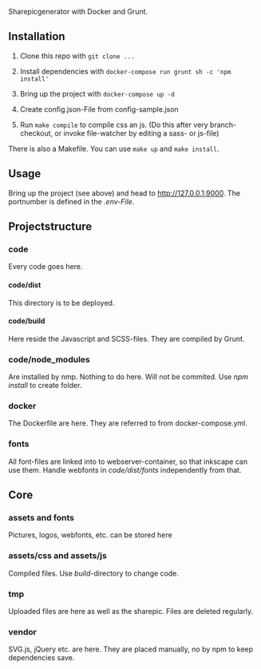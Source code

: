 Sharepicgenerator with Docker and Grunt.

## Installation
 1. Clone this repo with
  ``git clone ...``
 
 1. Install dependencies with
  ``docker-compose run grunt sh -c 'npm install'``

 1. Bring up the project with
 ``docker-compose up -d``
  
 1. Create config.json-File from config-sample.json
 
 1. Run ```make compile``` to compile css an js. (Do this after very branch-checkout, or invoke file-watcher by editing a sass- or js-file)

There is also a Makefile. You can use ``make up`` and ``make install``.

## Usage
Bring up the project (see above) and head to http://127.0.0.1:9000. The portnumber is defined in the _.env-File_.

## Projectstructure 
### code
Every code goes here.

#### code/dist
This directory is to be deployed.

#### code/build
Here reside the Javascript and SCSS-files. They are compiled by Grunt.

### code/node_modules
Are installed by nmp. Nothing to do here. Will not be commited. Use _npm install_ to create folder.

### docker
The Dockerfile are here. They are referred to from docker-compose.yml.

### fonts
All font-files are linked into to webserver-container, so that inkscape can use them. Handle webfonts in _code/dist/fonts_ independently from that.

## Core
### assets and fonts
Pictures, logos, webfonts, etc. can be stored here

### assets/css and assets/js
Compiled files. Use _build_-directory to change code.

### tmp
Uploaded files are here as well as the sharepic. Files are deleted regularly.

### vendor
SVG.js, jQuery etc. are here. They are placed manually, no by npm to keep dependencies save.



